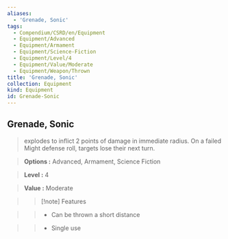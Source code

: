 ```yaml
---
aliases:
  - 'Grenade, Sonic'
tags:
  - Compendium/CSRD/en/Equipment
  - Equipment/Advanced
  - Equipment/Armament
  - Equipment/Science-Fiction
  - Equipment/Level/4
  - Equipment/Value/Moderate
  - Equipment/Weapon/Thrown
title: 'Grenade, Sonic'
collection: Equipment
kind: Equipment
id: Grenade-Sonic
---
```

## Grenade, Sonic    
    
>explodes to inflict 2 points of damage in immediate radius. On a failed Might defense roll, targets lose their next turn.    
> **Options :** Advanced, Armament, Science Fiction    
> **Level :** 4    
> **Value :** Moderate    
>>[!note] Features    
>> - Can be thrown a short distance    
>> - Single use
